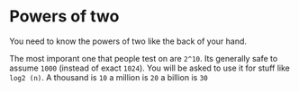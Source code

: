 # Powers of two

You need to know the powers of two like the back of your hand. 

The most imporant one that people test on are `2^10`. Its generally safe to assume `1000` (instead of exact `1024`). 
You will be asked to use it for stuff like `log2 (n)`. A thousand is `10` a million is `20` a billion is `30`
